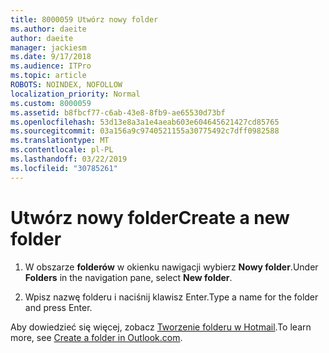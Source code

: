 ```yaml
---
title: 8000059 Utwórz nowy folder
ms.author: daeite
author: daeite
manager: jackiesm
ms.date: 9/17/2018
ms.audience: ITPro
ms.topic: article
ROBOTS: NOINDEX, NOFOLLOW
localization_priority: Normal
ms.custom: 8000059
ms.assetid: b8fbcf77-c6ab-43e8-8fb9-ae65530d73bf
ms.openlocfilehash: 53d13e8a3a1e4aeab603e604645621427cd85765
ms.sourcegitcommit: 03a156a9c9740521155a30775492c7dff0982588
ms.translationtype: MT
ms.contentlocale: pl-PL
ms.lasthandoff: 03/22/2019
ms.locfileid: "30785261"
---
```

# <a name="create-a-new-folder"></a><span data-ttu-id="1c688-102">Utwórz nowy folder</span><span class="sxs-lookup"><span data-stu-id="1c688-102">Create a new folder</span></span>

1. <span data-ttu-id="1c688-103">W obszarze **folderów** w okienku nawigacji wybierz **Nowy folder**.</span><span class="sxs-lookup"><span data-stu-id="1c688-103">Under **Folders** in the navigation pane, select **New folder**.</span></span> 
    
2. <span data-ttu-id="1c688-104">Wpisz nazwę folderu i naciśnij klawisz Enter.</span><span class="sxs-lookup"><span data-stu-id="1c688-104">Type a name for the folder and press Enter.</span></span>
    
<span data-ttu-id="1c688-105">Aby dowiedzieć się więcej, zobacz [Tworzenie folderu w Hotmail](https://support.office.com/article/5fa8de74-3562-4729-ac1d-5599f470b25a).</span><span class="sxs-lookup"><span data-stu-id="1c688-105">To learn more, see [Create a folder in Outlook.com](https://support.office.com/article/5fa8de74-3562-4729-ac1d-5599f470b25a).</span></span>
  

